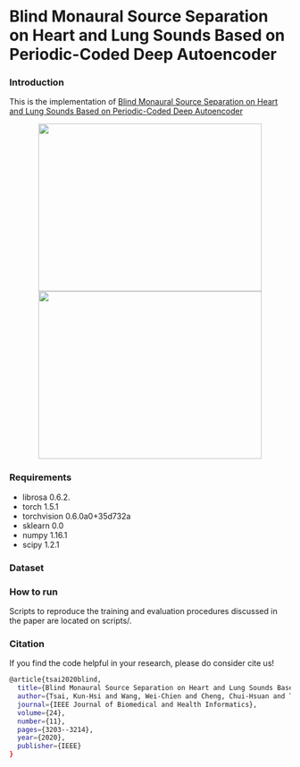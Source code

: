 # Blind Monaural Source Separation on Heart and Lung Sounds Based on Periodic-Coded Deep Autoencoder
### Introduction
This is the implementation of [Blind Monaural Source Separation on Heart and Lung Sounds Based on Periodic-Coded Deep Autoencoder](https://ieeexplore.ieee.org/document/9167389)
<p align="center">
  <img src="https://ieeexplore.ieee.org/mediastore_new/IEEE/content/media/6221020/9248684/9167389/tsao1-3016831-large.gif" width="400" height="300"/>
  <img src="https://ieeexplore.ieee.org/mediastore_new/IEEE/content/media/6221020/9248684/9167389/tsao4-3016831-large.gif" width="400" height="300"/>
</p>

### Requirements
* librosa             0.6.2. 
* torch               1.5.1
* torchvision         0.6.0a0+35d732a
* sklearn             0.0
* numpy               1.16.1
* scipy               1.2.1
### Dataset

### How to run
Scripts to reproduce the training and evaluation procedures discussed in the paper are located on scripts/.
### Citation
If you find the code helpful in your research, please do consider cite us!
```bash
@article{tsai2020blind,
  title={Blind Monaural Source Separation on Heart and Lung Sounds Based on Periodic-Coded Deep Autoencoder},
  author={Tsai, Kun-Hsi and Wang, Wei-Chien and Cheng, Chui-Hsuan and Tsai, Chan-Yen and Wang, Jou-Kou and Lin, Tzu-Hao and Fang, Shih-Hau and Chen, Li-Chin and Tsao, Yu},
  journal={IEEE Journal of Biomedical and Health Informatics},
  volume={24},
  number={11},
  pages={3203--3214},
  year={2020},
  publisher={IEEE}
}
```
